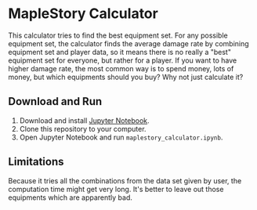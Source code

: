 # MapleStory Calculator

This calculator tries to find the best equipment set. For any possible equipment set, the calculator finds the average damage rate by combining equipment set and player data, so it means there is no really a "best" equipment set for everyone, but rather for a player. If you want to have higher damage rate, the most common way is to spend money, lots of money, but which equipments should you buy? Why not just calculate it?

## Download and Run

1. Download and install [Jupyter Notebook](http://jupyter.readthedocs.io/en/latest/install.html).
2. Clone this repository to your computer.
3. Open Jupyter Notebook and run `maplestory_calculator.ipynb`.

## Limitations

Because it tries all the combinations from the data set given by user, the computation time might get very long. It's better to leave out those equipments which are apparently bad.
